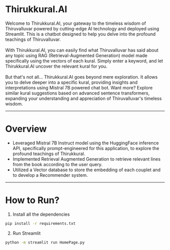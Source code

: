 # Thirukkural.AI

Welcome to Thirukkural.AI, your gateway to the timeless wisdom of Thiruvalluvar powered by cutting-edge AI technology and deployed using Streamlit. This is a chatbot designed to help you delve into the profound teachings of Thiruvalluvar.
<br><br>
With Thirukkural.AI, you can easily find what Thiruvalluvar has said about any topic using RAG (Retrieval-Augmented Generation) model made specifically using the vectors of each kural. Simply enter a keyword, and let Thirukkural.AI uncover the relevant kural for you.
<br><br>
But that's not all... Thirukkural.AI goes beyond mere exploration. It allows you to delve deeper into a specific kural, providing insights and interpretations using Mistral 7B powered chat bot. Want more? Explore similar kural suggestions based on advanced sentence transformers, expanding your understanding and appreciation of Thiruvalluvar's timeless wisdom.

---

# Overview

- Leveraged Mistral 7B Instruct model using the HuggingFace inference API, specifically prompt-engineered for this
application, to explore the profound teachings of Thirukkural.
- Implemented Retrieval Augmented Generation to retrieve relevant lines from the book according to the user query.
- Utilized a Vector database to store the embedding of each couplet and to develop a Recommender system.

---

# How to Run?

1. Install all the dependencies
```bash
pip install -r requirements.txt
```

2. Run Streamlit
```bash
python -m streamlit run HomePage.py
```
